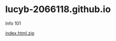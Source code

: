 # lucyb-2066118.github.io
Info 101

[index.html.zip](https://github.com/lucyb-2066118/lucyb-2066118.github.io/files/6320672/index.html.zip)

